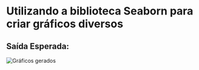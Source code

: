 # Utilizando a biblioteca Seaborn para criar gráficos diversos

## Saída Esperada:
![Gráficos gerados](../imagens/grafico2.png)
